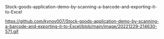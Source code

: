 # 
Stock-goods-application-demo-by-scanning-a-barcode-and-exporting-it-to-Excel

https://github.com/kynov007/Stock-goods-application-demo-by-scanning-a-barcode-and-exporting-it-to-Excel/blob/main/image/20221229-214630-571.gif
